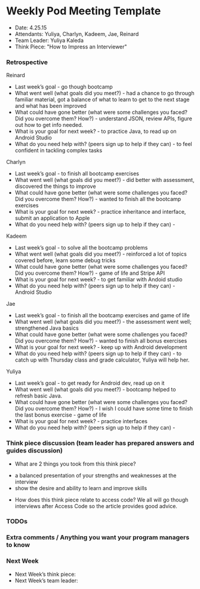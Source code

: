 # Weekly Pod Meeting Template

* Date: 4.25.15
* Attendants: Yuliya, Charlyn, Kadeem, Jae, Reinard
* Team Leader: Yuliya Kaleda
* Think Piece: "How to Impress an Interviewer"

### Retrospective

Reinard
* Last week’s goal - go though bootcamp
* What went well (what goals did you meet?) -  had a chance to go through familiar material, got a balance of what to learn to get to the next stage and what has been improved
* What could have gone better (what were some challenges you faced? Did you overcome them? How?) - understand JSON, review APIs, figure out how to get info needed.
* What is your goal for next week? - to practice Java, to read up on Android Studio
* What do you need help with? (peers sign up to help if they can) - to feel confident in tackling complex tasks

Charlyn
* Last week’s goal - to finish all bootcamp exercises
* What went well (what goals did you meet?) - did better with assessment, discovered the things to improve
* What could have gone better (what were some challenges you faced? Did you overcome them? How?) - wanted to finish all the bootcamp exercises
* What is your goal for next week? - practice inheritance and interface, submit an application to Apple 
* What do you need help with? (peers sign up to help if they can) -

Kadeem
* Last week’s goal - to solve all the bootcamp problems
* What went well (what goals did you meet?) - reinforced a lot of topics covered before, learn some debug tricks
* What could have gone better (what were some challenges you faced? Did you overcome them? How?) - game of life and Stripe API
* What is your goal for next week? - to get familiar with Andoid studio
* What do you need help with? (peers sign up to help if they can) - Android Studio

Jae
* Last week’s goal - to finish all the bootcamp exercises and game of life
* What went well (what goals did you meet?) - the assessment went well; strengthened Java basics 
* What could have gone better (what were some challenges you faced? Did you overcome them? How?) - wanted to finish all bonus exercises 
* What is your goal for next week? - keep up with Android development
* What do you need help with? (peers sign up to help if they can) - to catch up with Thursday class and grade calculator, Yuliya  will help her.

Yuliya
* Last week’s goal - to get ready for Android dev, read up on it
* What went well (what goals did you meet?) - bootcamp helped to refresh basic Java.
* What could have gone better (what were some challenges you faced? Did you overcome them? How?) - I wish I could have some time to finish the last bonus exercise - game of life
* What is your goal for next week? - practice interfaces
* What do you need help with? (peers sign up to help if they can) -

### Think piece discussion (team leader has prepared answers and guides discussion)

* What are 2 things you took from this think piece? 
- a balanced presentation of your strengths and weaknesses at the interview
- show the desire and ability to learn and improve skills

* How does this think piece relate to access code? 
We all will go though interviews after Access Code so the article provides good advice. 

### TODOs

### Extra comments / Anything you want your program managers to know


### Next Week

* Next Week’s think piece:
* Next Week’s team leader:

